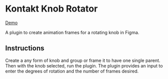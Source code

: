 # Kontakt Knob Rotator

[Demo](https://www.youtube.com/watch?v=LfGEbbhcPuo)

A plugin to create animation frames for a rotating knob in Figma.

## Instructions

Create a any form of knob and group or frame it to have one single parent. Then with the knob selected, run the plugin. The plugin provides an input to enter the degrees of rotation and the number of frames desired.